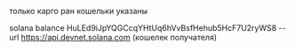 только карго ран 
кошельки указаны

solana balance HuLEd9iJpYQGCcqYHtUq6hVvBsfHehub5HcF7U2ryWS8 --url https://api.devnet.solana.com (кошелек получателя)